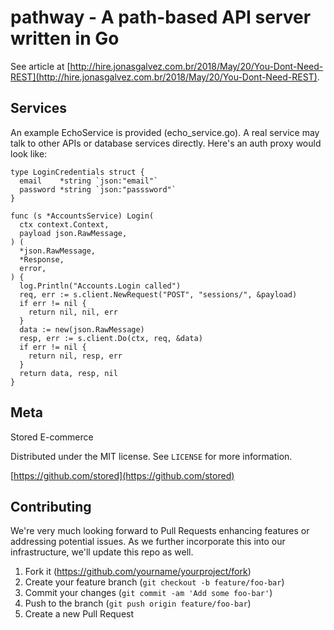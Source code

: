 # pathway - A path-based API server written in Go

See article at [http://hire.jonasgalvez.com.br/2018/May/20/You-Dont-Need-REST](http://hire.jonasgalvez.com.br/2018/May/20/You-Dont-Need-REST).

## Services

An example EchoService is provided (echo_service.go). A real service may talk to other APIs or 
database services directly. Here's an auth proxy would look like:

    type LoginCredentials struct {
      email    *string `json:"email"`
      password *string `json:"passsword"`
    }

    func (s *AccountsService) Login(
      ctx context.Context,
      payload json.RawMessage,
    ) (
      *json.RawMessage, 
      *Response, 
      error,
    ) {
      log.Println("Accounts.Login called")
      req, err := s.client.NewRequest("POST", "sessions/", &payload)
      if err != nil {
        return nil, nil, err
      }
      data := new(json.RawMessage)
      resp, err := s.client.Do(ctx, req, &data)
      if err != nil {
        return nil, resp, err
      }
      return data, resp, nil
    }

## Meta

Stored E-commerce

Distributed under the MIT license. See ``LICENSE`` for more information.

[https://github.com/stored](https://github.com/stored)

## Contributing

We're very much looking forward to Pull Requests enhancing features or addressing potential 
issues. As we further incorporate this into our infrastructure, we'll update this repo as well.

1. Fork it (<https://github.com/yourname/yourproject/fork>)
2. Create your feature branch (`git checkout -b feature/foo-bar`)
3. Commit your changes (`git commit -am 'Add some foo-bar'`)
4. Push to the branch (`git push origin feature/foo-bar`)
5. Create a new Pull Request
